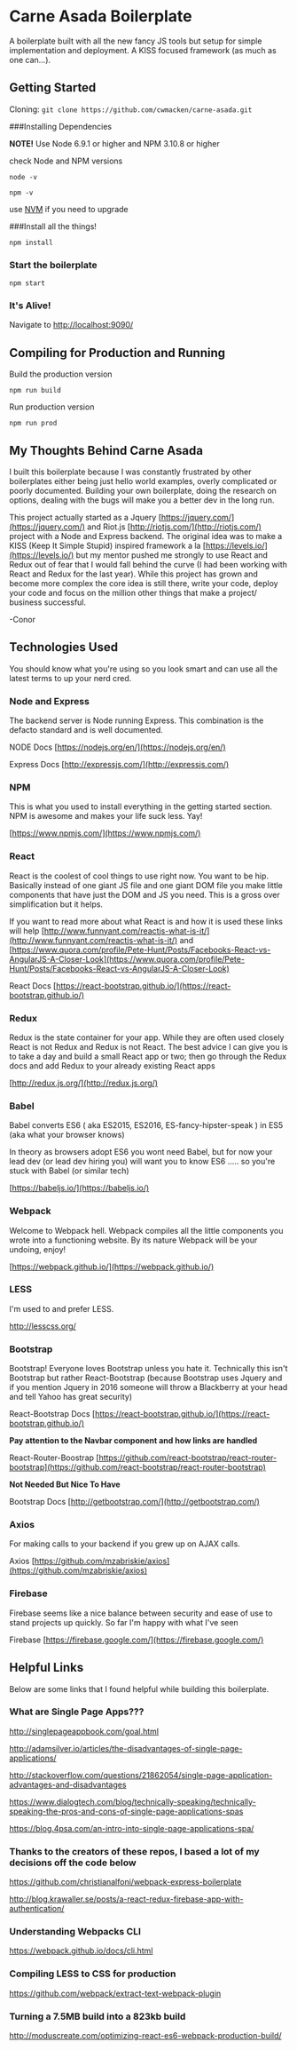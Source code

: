 # Carne Asada Boilerplate
A boilerplate built with all the new fancy JS tools but setup for simple implementation and deployment. A KISS focused framework (as much as one can...).

## Getting Started

Cloning: `git clone https://github.com/cwmacken/carne-asada.git`

###Installing Dependencies

**NOTE!** Use Node 6.9.1 or higher and NPM 3.10.8 or higher

check Node and NPM versions

`node -v`

`npm -v`

use [NVM](https://github.com/creationix/nvm) if you need to upgrade

###Install all the things!

`npm install`

### Start the boilerplate

`npm start`

### It's Alive!
Navigate to [http://localhost:9090/](http://localhost:9090/)

## Compiling for Production and Running

Build the production version

`npm run build`

Run production version

`npm run prod`

## My Thoughts Behind Carne Asada

I built this boilerplate because I was constantly frustrated by other boilerplates either being just hello world examples, overly complicated or poorly documented. Building your own boilerplate, doing the research on options, dealing with the bugs will make you a better dev in the long run.

This project actually started as a Jquery [https://jquery.com/](https://jquery.com/) and Riot.js [http://riotjs.com/](http://riotjs.com/) project with a Node and Express backend. The original idea was to make a KISS (Keep It Simple Stupid) inspired framework a la [https://levels.io/](https://levels.io/) but my mentor pushed me strongly to use React and Redux out of fear that I would fall behind the curve (I had been working with React and Redux for the last year). While this project has grown and become more complex the core idea is still there, write your code, deploy your code and focus on the million other things that make a project/ business successful.

-Conor

## Technologies Used

You should know what you're using so you look smart and can use all the latest terms to up your nerd cred.

### Node and Express

The backend server is Node running Express. This combination is the defacto standard and is well documented.

NODE Docs [https://nodejs.org/en/](https://nodejs.org/en/)

Express Docs [http://expressjs.com/](http://expressjs.com/)

### NPM

This is what you used to install everything in the getting started section. NPM is awesome and makes your life suck less. Yay!

[https://www.npmjs.com/](https://www.npmjs.com/)

### React

React is the coolest of cool things to use right now. You want to be hip. Basically instead of one giant JS file and one giant DOM file you make little components that have just the DOM and JS you need. This is a gross over simplification but it helps.

If you want to read more about what React is and how it is used these links will help [http://www.funnyant.com/reactjs-what-is-it/](http://www.funnyant.com/reactjs-what-is-it/) and [https://www.quora.com/profile/Pete-Hunt/Posts/Facebooks-React-vs-AngularJS-A-Closer-Look](https://www.quora.com/profile/Pete-Hunt/Posts/Facebooks-React-vs-AngularJS-A-Closer-Look)


React Docs [https://react-bootstrap.github.io/](https://react-bootstrap.github.io/)

### Redux

Redux is the state container for your app. While they are often used closely React is not Redux and Redux is not React. The best advice I can give you is to take a day and build a small React app or two; then go through the Redux docs and add Redux to your already existing React apps

[http://redux.js.org/](http://redux.js.org/)


### Babel

Babel converts ES6 ( aka ES2015, ES2016,  ES-fancy-hipster-speak ) in ES5 (aka what your browser knows)

In theory as browsers adopt ES6 you wont need Babel, but for now your lead dev (or lead dev hiring you) will want you to know ES6 ..... so you're stuck with Babel (or similar tech)

[https://babeljs.io/](https://babeljs.io/)


### Webpack

Welcome to Webpack hell. Webpack compiles all the little components you wrote into a functioning website. By its nature Webpack will be your undoing, enjoy!

[https://webpack.github.io/](https://webpack.github.io/)

### LESS

I'm used to and prefer LESS.

http://lesscss.org/

### Bootstrap

Bootstrap! Everyone loves Bootstrap unless you hate it. Technically this isn't Bootstrap but rather React-Bootstrap (because Bootstrap uses Jquery and if you mention Jquery in 2016 someone will throw a Blackberry at your head and tell Yahoo has great security)

React-Bootstrap Docs [https://react-bootstrap.github.io/](https://react-bootstrap.github.io/)

**Pay attention to the Navbar component and how links are handled**

React-Router-Boostrap [https://github.com/react-bootstrap/react-router-bootstrap](https://github.com/react-bootstrap/react-router-bootstrap)

**Not Needed But Nice To Have**

Bootstrap Docs [http://getbootstrap.com/](http://getbootstrap.com/)

### Axios

For making calls to your backend if you grew up on AJAX calls.

Axios [https://github.com/mzabriskie/axios](https://github.com/mzabriskie/axios)

### Firebase

Firebase seems like a nice balance between security and ease of use to stand projects up quickly. So far I'm happy with what I've seen

Firebase [https://firebase.google.com/](https://firebase.google.com/)


## Helpful Links

Below are some links that I found helpful while building this boilerplate.

### What are Single Page Apps???

http://singlepageappbook.com/goal.html

http://adamsilver.io/articles/the-disadvantages-of-single-page-applications/

http://stackoverflow.com/questions/21862054/single-page-application-advantages-and-disadvantages

https://www.dialogtech.com/blog/technically-speaking/technically-speaking-the-pros-and-cons-of-single-page-applications-spas

https://blog.4psa.com/an-intro-into-single-page-applications-spa/

### Thanks to the creators of these repos, I based a lot of my decisions off the code below

https://github.com/christianalfoni/webpack-express-boilerplate

http://blog.krawaller.se/posts/a-react-redux-firebase-app-with-authentication/

### Understanding Webpacks CLI

https://webpack.github.io/docs/cli.html

### Compiling LESS to CSS for production

https://github.com/webpack/extract-text-webpack-plugin

### Turning a 7.5MB  build into a 823kb build

http://moduscreate.com/optimizing-react-es6-webpack-production-build/
